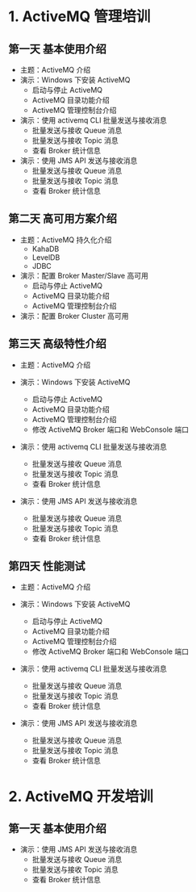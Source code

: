 # 1. ActiveMQ 管理培训

## 第一天 基本使用介绍

- 主题：ActiveMQ 介绍
- 演示：Windows 下安装 ActiveMQ
  - 启动与停止 ActiveMQ
  - ActiveMQ 目录功能介绍
  - ActiveMQ 管理控制台介绍
- 演示：使用 activemq CLI 批量发送与接收消息
  - 批量发送与接收 Queue 消息
  - 批量发送与接收 Topic 消息
  - 查看 Broker 统计信息
- 演示：使用 JMS API 发送与接收消息
  - 批量发送与接收 Queue 消息
  - 批量发送与接收 Topic 消息
  - 查看 Broker 统计信息

## 第二天 高可用方案介绍

- 主题：ActiveMQ 持久化介绍
  - KahaDB
  - LevelDB
  - JDBC 
- 演示：配置 Broker Master/Slave 高可用
  - 启动与停止 ActiveMQ
  - ActiveMQ 目录功能介绍
  - ActiveMQ 管理控制台介绍
- 演示：配置 Broker Cluster 高可用

## 第三天 高级特性介绍

- 主题：ActiveMQ 介绍
- 演示：Windows 下安装 ActiveMQ
  - 启动与停止 ActiveMQ
  - ActiveMQ 目录功能介绍
  - ActiveMQ 管理控制台介绍
  - 修改 ActiveMQ Broker 端口和 WebConsole 端口

- 演示：使用 activemq CLI 批量发送与接收消息
  - 批量发送与接收 Queue 消息
  - 批量发送与接收 Topic 消息
  - 查看 Broker 统计信息
- 演示：使用 JMS API 发送与接收消息
  - 批量发送与接收 Queue 消息
  - 批量发送与接收 Topic 消息
  - 查看 Broker 统计信息

## 第四天 性能测试

- 主题：ActiveMQ 介绍
- 演示：Windows 下安装 ActiveMQ
  - 启动与停止 ActiveMQ
  - ActiveMQ 目录功能介绍
  - ActiveMQ 管理控制台介绍
  - 修改 ActiveMQ Broker 端口和 WebConsole 端口

- 演示：使用 activemq CLI 批量发送与接收消息
  - 批量发送与接收 Queue 消息
  - 批量发送与接收 Topic 消息
  - 查看 Broker 统计信息
- 演示：使用 JMS API 发送与接收消息
  - 批量发送与接收 Queue 消息
  - 批量发送与接收 Topic 消息
  - 查看 Broker 统计信息


# 2. ActiveMQ 开发培训

## 第一天 基本使用介绍

- 演示：使用 JMS API 发送与接收消息
  - 批量发送与接收 Queue 消息
  - 批量发送与接收 Topic 消息
  - 查看 Broker 统计信息
